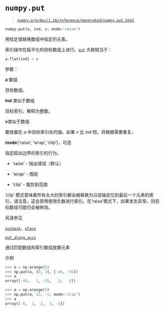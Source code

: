 # `numpy.put`

> [`numpy.org/doc/1.26/reference/generated/numpy.put.html`](https://numpy.org/doc/1.26/reference/generated/numpy.put.html)

```py
numpy.put(a, ind, v, mode='raise')
```

用给定值替换数组中指定的元素。

索引操作在扁平化的目标数组上进行。[`put`](https://numpy.org/doc/1.26/reference/generated/numpy.put.html) 大致相当于：

```py
a.flat[ind] = v 
```

参数：

**a** 数组

目标数组。

**ind** 类似于数组

目标索引，解释为整数。

**v**类似于数组

要放置在 *a* 中目标索引处的值。如果 *v* 比 *ind* 短，将根据需要重复。

**mode**{‘raise’, ‘wrap’, ‘clip’}，可选

指定超出边界的索引的行为。

+   ‘raise’ - 抛出错误（默认）

+   ‘wrap’ - 围绕

+   ‘clip’ - 裁剪到范围

‘clip’ 模式意味着所有太大的索引都会被替换为沿该轴定位到最后一个元素的索引。请注意，这会禁用使用负数进行索引。在‘raise’模式下，如果发生异常，则目标数组可能仍会被修改。

另请参见

[`putmask`](https://numpy.org/doc/1.26/reference/generated/numpy.putmask.html)、[`place`](https://numpy.org/doc/1.26/reference/generated/numpy.place.html)

[`put_along_axis`](https://numpy.org/doc/1.26/reference/generated/numpy.put_along_axis.html) 

通过匹配数组和索引数组放置元素

示例

```py
>>> a = np.arange(5)
>>> np.put(a, [0, 2], [-44, -55])
>>> a
array([-44,   1, -55,   3,   4]) 
```

```py
>>> a = np.arange(5)
>>> np.put(a, 22, -5, mode='clip')
>>> a
array([ 0,  1,  2,  3, -5]) 
```
